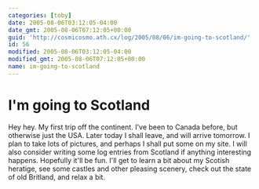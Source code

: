 ```yaml
---
categories: [toby]
date: 2005-08-06T03:12:05-04:00
date_gmt: 2005-08-06T07:12:05+00:00
guid: 'http://cosmicosmo.ath.cx/log/2005/08/06/im-going-to-scotland/'
id: 56
modified: 2005-08-06T03:12:05-04:00
modified_gmt: 2005-08-06T07:12:05+00:00
name: im-going-to-scotland
---
```


I'm going to Scotland
=====================

Hey hey.  My first trip off the continent.  I've been to Canada before, but otherwise just the USA.  Later today I shall leave, and will arrive tomorrow.  I plan to take lots of pictures, and perhaps I shall put some on my site.  I will also consider writing some log entries from Scotland if anything interesting happens.  Hopefully it'll be fun.  I'll get to learn a bit about my Scotish heratige, see some castles and other pleasing scenery, check out the state of old Britland, and relax a bit.
